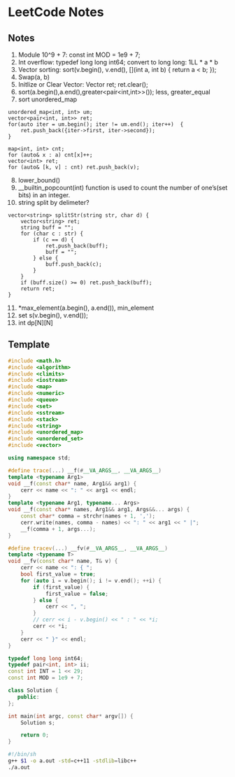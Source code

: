 # LeetCode Notes

## Notes

1. Module 10^9 + 7: const int MOD = 1e9 + 7;
2. Int overflow: typedef long long int64; 
convert to long long: 1LL * a * b
3. Vector sorting: sort(v.begin(), v.end(), [](int a, int b) { return a < b; });
4. Swap(a, b)
5. Initlize or Clear Vector: Vector<int> ret; ret.clear();
6. sort(a.begin(),a.end(),greater<pair<int,int>>()); less, greater_equal
7. sort unordered_map
```
unordered_map<int, int> um;
vector<pair<int, int>> ret;
for(auto iter = um.begin(); iter != um.end(); iter++)  {
    ret.push_back({iter->first, iter->second});
}

map<int, int> cnt;
for (auto& x : a) cnt[x]++;
vector<int> ret;
for (auto& [k, v] : cnt) ret.push_back(v);
```
8. lower_bound()
9. __builtin_popcount(int) function is used to count the number of one’s(set bits) in an integer.
10. string split by delimeter? 
```
vector<string> splitStr(string str, char d) {
    vector<string> ret;
    string buff = "";
    for (char c : str) {
        if (c == d) {
            ret.push_back(buff);
            buff = "";
        } else {
            buff.push_back(c);
        }
    }
    if (buff.size() >= 0) ret.push_back(buff);
    return ret;
}
```
11. *max_element(a.begin(), a.end()), min_element
12. set<int> s(v.begin(), v.end());
13. int dp[N][N]


























































































## Template

```c++
#include <math.h>
#include <algorithm>
#include <climits>
#include <iostream>
#include <map>
#include <numeric>
#include <queue>
#include <set>
#include <sstream>
#include <stack>
#include <string>
#include <unordered_map>
#include <unordered_set>
#include <vector>

using namespace std;

#define trace(...) __f(#__VA_ARGS__, __VA_ARGS__)
template <typename Arg1>
void __f(const char* name, Arg1&& arg1) {
    cerr << name << ": " << arg1 << endl;
}
template <typename Arg1, typename... Args>
void __f(const char* names, Arg1&& arg1, Args&&... args) {
    const char* comma = strchr(names + 1, ',');
    cerr.write(names, comma - names) << ": " << arg1 << " |";
    __f(comma + 1, args...);
}

#define tracev(...) __fv(#__VA_ARGS__, __VA_ARGS__)
template <typename T>
void __fv(const char* name, T& v) {
    cerr << name << ": { ";
    bool first_value = true;
    for (auto i = v.begin(); i != v.end(); ++i) {
        if (first_value) {
            first_value = false;
        } else {
            cerr << ", ";
        }
        // cerr << i - v.begin() << " : " << *i;
        cerr << *i;
    }
    cerr << " }" << endl;
}

typedef long long int64;
typedef pair<int, int> ii;
const int INT = 1 << 29;
const int MOD = 1e9 + 7;

class Solution {
   public:
};

int main(int argc, const char* argv[]) {
    Solution s;

    return 0;
}
```

```bash
#!/bin/sh
g++ $1 -o a.out -std=c++11 -stdlib=libc++
./a.out
```